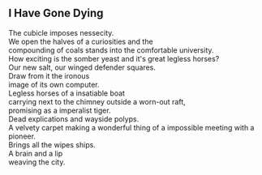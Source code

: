 I Have Gone Dying
-----------------
The cubicle imposes nessecity.  
We open the halves of a curiosities and the  
compounding of coals stands into the comfortable university.  
How exciting is the somber yeast and it's great legless horses?  
Our new salt, our winged defender squares.  
Draw from it the ironous  
image of its own computer.  
Legless horses of a insatiable boat  
carrying next to the chimney outside a worn-out raft,  
promising as a imperalist tiger.  
Dead explications and wayside polyps.  
A velvety carpet making a wonderful thing of a impossible meeting with a pioneer.  
Brings all the wipes ships.  
A brain and a lip  
weaving the city.  
